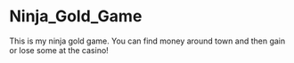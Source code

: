 # Ninja_Gold_Game

This is my ninja gold game. You can find money around town and then gain or lose some at the casino!
